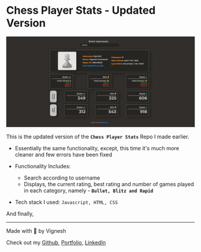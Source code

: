 # Chess Player Stats - Updated Version

![Chess Player Stats - Updated Version](Assets/Images/ChessPlayerStatsUpdatedDemo.png)

This is the updated version of the **`Chess Player Stats`** Repo I made earlier.

- Essentially the same functionality, except, this time it's much more cleaner and few errors have been fixed

- Functionality Includes:
    - Search according to username
    - Displays, the current rating, best rating and number of games played in each category, namely - **`Bullet, Blitz and Rapid`**

- Tech stack I used: `Javascript, HTML, CSS`



And finally,
***
Made with 🧡 by Vignesh

Check out my [Github](https://www.github.com/Vignesh-Venkatesh), [Portfolio](https://vignesh-venkatesh.github.io/), [LinkedIn](https://www.linkedin.com/in/vignesh-2k3/)